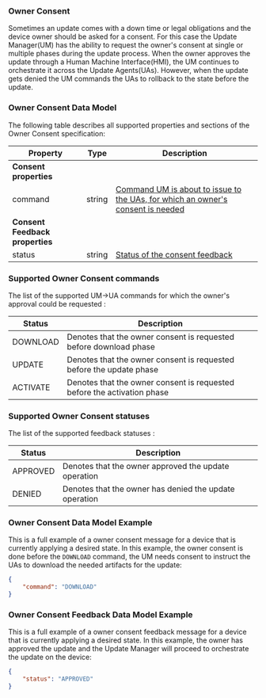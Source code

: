 ### Owner Consent
Sometimes an update comes with a down time or legal obligations and the device owner should be asked for a consent. For this case the Update Manager(UM) has the ability to request the owner's consent at single or multiple phases during the update process. When the owner approves the update through a Human Machine Interface(HMI), the UM continues to orchestrate it across the Update Agents(UAs). However, when the update gets denied the UM commands the UAs to rollback to the state before the update.

### Owner Consent Data Model

The following table describes all supported properties and sections of the Owner Consent specification:

| Property | Type | Description |
| - | - | - |
| **Consent properties** | | |
| command | string | [Command UM is about to issue to the UAs, for which an owner's consent is needed ](#supported-owner-consent-commands) |
| **Consent Feedback properties** | | |
| status | string | [Status of the consent feedback](#supported-owner-consent-statuses) |

### Supported Owner Consent commands

The list of the supported UM->UA commands for which the owner's approval could be requested :

| Status | Description |
| - | - |
| DOWNLOAD | Denotes that the owner consent is requested before download phase |
| UPDATE | Denotes that the owner consent is requested before the update phase |
| ACTIVATE | Denotes that the owner consent is requested before the activation phase |

### Supported Owner Consent statuses

The list of the supported feedback statuses :

| Status | Description |
| - | - |
| APPROVED | Denotes that the owner approved the update operation |
| DENIED | Denotes that the owner has denied the update operation |

### Owner Consent Data Model Example

This is a full example of a owner consent message for a device that is currently applying a desired state. In this example, the owner consent is done before the `DOWNLOAD` command, the UM needs consent to instruct the UAs to download the needed artifacts for the update:
```json
{
	"command": "DOWNLOAD"
}
```

### Owner Consent Feedback Data Model Example

This is a full example of a owner consent feedback message for a device that is currently applying a desired state. In this example, the owner has approved the update and the Update Manager will proceed to orchestrate the update on the device:
```json
{
	"status": "APPROVED"
}
```